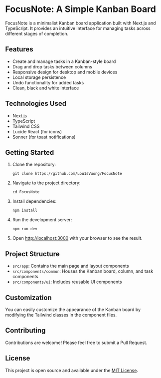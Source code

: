 # FocusNote: A Simple Kanban Board

FocusNote is a minimalist Kanban board application built with Next.js and TypeScript. It provides an intuitive interface for managing tasks across different stages of completion.

## Features

- Create and manage tasks in a Kanban-style board
- Drag and drop tasks between columns
- Responsive design for desktop and mobile devices
- Local storage persistence
- Undo functionality for added tasks
- Clean, black and white interface

## Technologies Used

- Next.js
- TypeScript
- Tailwind CSS
- Lucide React (for icons)
- Sonner (for toast notifications)

## Getting Started

1. Clone the repository:
   ```
   git clone https://github.com/Lou1sVuong/FocusNote
   ```

2. Navigate to the project directory:
   ```
   cd FocusNote
   ```

3. Install dependencies:
   ```
   npm install
   ```

4. Run the development server:
   ```
   npm run dev
   ```

5. Open [http://localhost:3000](http://localhost:3000) with your browser to see the result.

## Project Structure

- `src/app`: Contains the main page and layout components
- `src/components/common`: Houses the Kanban board, column, and task components
- `src/components/ui`: Includes reusable UI components

## Customization

You can easily customize the appearance of the Kanban board by modifying the Tailwind classes in the component files.

## Contributing

Contributions are welcome! Please feel free to submit a Pull Request.

## License

This project is open source and available under the [MIT License](LICENSE).

